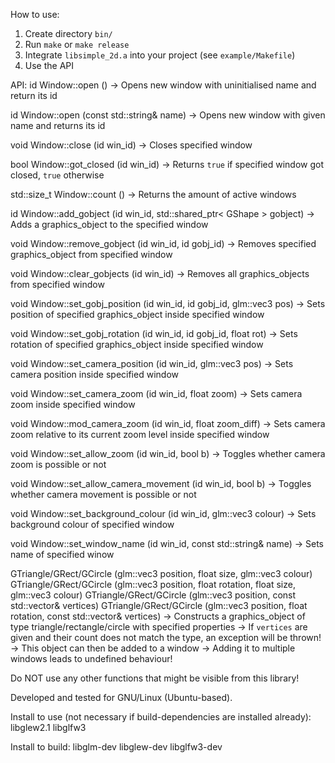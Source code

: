 How to use:
  1) Create directory `bin/`
  2) Run `make` or `make release`
  3) Integrate `libsimple_2d.a` into your project (see `example/Makefile`)
  4) Use the API



API:
  id          Window::open                      ()
    -> Opens new window with uninitialised name and return its id
  
  id          Window::open                      (const std::string& name)
    -> Opens new window with given name and returns its id
  
  void        Window::close                     (id win_id)
    -> Closes specified window
  
  bool        Window::got_closed                (id win_id)
    -> Returns `true` if specified window got closed, `true` otherwise
  
  std::size_t Window::count                     ()
    -> Returns the amount of active windows
  
  id          Window::add_gobject               (id win_id, std::shared_ptr< GShape > gobject)
    -> Adds a graphics_object to the specified window
  
  void        Window::remove_gobject            (id win_id, id gobj_id)
    -> Removes specified graphics_object from specified window
  
  void        Window::clear_gobjects            (id win_id)
    -> Removes all graphics_objects from specified window
  
  void        Window::set_gobj_position         (id win_id, id gobj_id, glm::vec3 pos)
    -> Sets position of specified graphics_object inside specified window
  
  void        Window::set_gobj_rotation         (id win_id, id gobj_id, float rot)
    -> Sets rotation of specified graphics_object inside specified window
  
  void        Window::set_camera_position       (id win_id, glm::vec3 pos)
    -> Sets camera position inside specified window
  
  void        Window::set_camera_zoom           (id win_id, float zoom)
    -> Sets camera zoom inside specified window
  
  void        Window::mod_camera_zoom           (id win_id, float zoom_diff)
    -> Sets camera zoom relative to its current zoom level inside specified window
  
  void        Window::set_allow_zoom            (id win_id, bool b)
    -> Toggles whether camera zoom is possible or not
  
  void        Window::set_allow_camera_movement (id win_id, bool b)
    -> Toggles whether camera movement is possible or not
  
  void        Window::set_background_colour     (id win_id, glm::vec3 colour)
    -> Sets background colour of specified window
  
  void        Window::set_window_name           (id win_id, const std::string& name)
    -> Sets name of specified winow
    
  <obj>       GTriangle/GRect/GCircle           (glm::vec3 position, float size, glm::vec3 colour)
  <obj>       GTriangle/GRect/GCircle           (glm::vec3 position, float rotation, float size, glm::vec3 colour)
  <obj>       GTriangle/GRect/GCircle           (glm::vec3 position, const std::vector<Vertex>& vertices)
  <obj>       GTriangle/GRect/GCircle           (glm::vec3 position, float rotation, const std::vector<Vertex>& vertices)
    -> Constructs a graphics_object of type triangle/rectangle/circle with specified properties
    -> If `vertices` are given and their count does not match the type, an exception will be thrown!
    -> This object can then be added to a window
    -> Adding it to multiple windows leads to undefined behaviour!
    
  Do NOT use any other functions that might be visible from this library!
  


Developed and tested for GNU/Linux (Ubuntu-based).

Install to use (not necessary if build-dependencies are installed already):
  libglew2.1
  libglfw3

Install to build:
  libglm-dev
  libglew-dev
  libglfw3-dev
